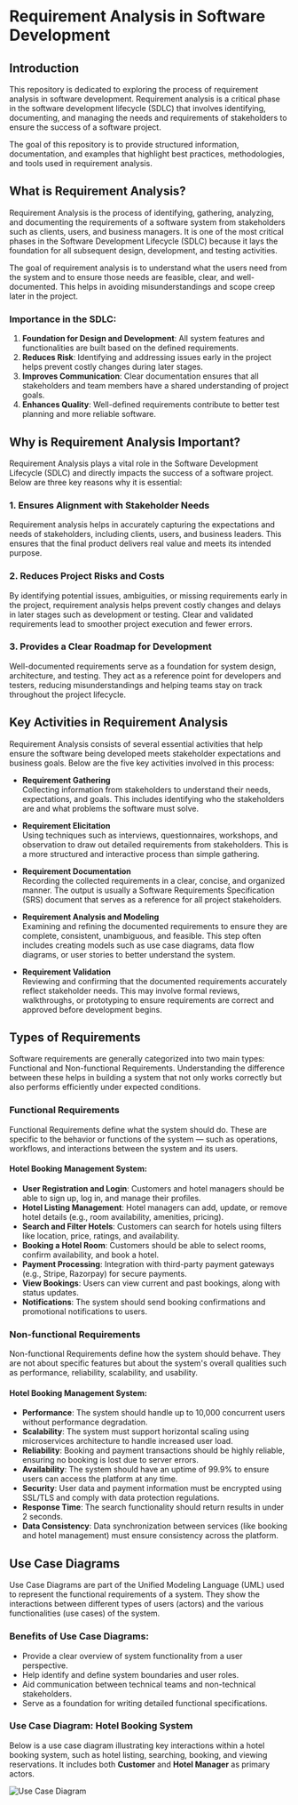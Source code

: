 # Requirement Analysis in Software Development

## Introduction

This repository is dedicated to exploring the process of requirement analysis in software development. Requirement analysis is a critical phase in the software development lifecycle (SDLC) that involves identifying, documenting, and managing the needs and requirements of stakeholders to ensure the success of a software project.

The goal of this repository is to provide structured information, documentation, and examples that highlight best practices, methodologies, and tools used in requirement analysis.


## What is Requirement Analysis?

Requirement Analysis is the process of identifying, gathering, analyzing, and documenting the requirements of a software system from stakeholders such as clients, users, and business managers. It is one of the most critical phases in the Software Development Lifecycle (SDLC) because it lays the foundation for all subsequent design, development, and testing activities.

The goal of requirement analysis is to understand what the users need from the system and to ensure those needs are feasible, clear, and well-documented. This helps in avoiding misunderstandings and scope creep later in the project.

### Importance in the SDLC:
1. **Foundation for Design and Development**: All system features and functionalities are built based on the defined requirements.
2. **Reduces Risk**: Identifying and addressing issues early in the project helps prevent costly changes during later stages.
3. **Improves Communication**: Clear documentation ensures that all stakeholders and team members have a shared understanding of project goals.
4. **Enhances Quality**: Well-defined requirements contribute to better test planning and more reliable software.


## Why is Requirement Analysis Important?

Requirement Analysis plays a vital role in the Software Development Lifecycle (SDLC) and directly impacts the success of a software project. Below are three key reasons why it is essential:

### 1. **Ensures Alignment with Stakeholder Needs**
Requirement analysis helps in accurately capturing the expectations and needs of stakeholders, including clients, users, and business leaders. This ensures that the final product delivers real value and meets its intended purpose.

### 2. **Reduces Project Risks and Costs**
By identifying potential issues, ambiguities, or missing requirements early in the project, requirement analysis helps prevent costly changes and delays in later stages such as development or testing. Clear and validated requirements lead to smoother project execution and fewer errors.

### 3. **Provides a Clear Roadmap for Development**
Well-documented requirements serve as a foundation for system design, architecture, and testing. They act as a reference point for developers and testers, reducing misunderstandings and helping teams stay on track throughout the project lifecycle.

## Key Activities in Requirement Analysis

Requirement Analysis consists of several essential activities that help ensure the software being developed meets stakeholder expectations and business goals. Below are the five key activities involved in this process:

- **Requirement Gathering**  
  Collecting information from stakeholders to understand their needs, expectations, and goals. This includes identifying who the stakeholders are and what problems the software must solve.

- **Requirement Elicitation**  
  Using techniques such as interviews, questionnaires, workshops, and observation to draw out detailed requirements from stakeholders. This is a more structured and interactive process than simple gathering.

- **Requirement Documentation**  
  Recording the collected requirements in a clear, concise, and organized manner. The output is usually a Software Requirements Specification (SRS) document that serves as a reference for all project stakeholders.

- **Requirement Analysis and Modeling**  
  Examining and refining the documented requirements to ensure they are complete, consistent, unambiguous, and feasible. This step often includes creating models such as use case diagrams, data flow diagrams, or user stories to better understand the system.

- **Requirement Validation**  
  Reviewing and confirming that the documented requirements accurately reflect stakeholder needs. This may involve formal reviews, walkthroughs, or prototyping to ensure requirements are correct and approved before development begins.


## Types of Requirements

Software requirements are generally categorized into two main types: Functional and Non-functional Requirements. Understanding the difference between these helps in building a system that not only works correctly but also performs efficiently under expected conditions.

### Functional Requirements

Functional Requirements define what the system should do. These are specific to the behavior or functions of the system — such as operations, workflows, and interactions between the system and its users.

#### Hotel Booking Management System:
- **User Registration and Login**: Customers and hotel managers should be able to sign up, log in, and manage their profiles.
- **Hotel Listing Management**: Hotel managers can add, update, or remove hotel details (e.g., room availability, amenities, pricing).
- **Search and Filter Hotels**: Customers can search for hotels using filters like location, price, ratings, and availability.
- **Booking a Hotel Room**: Customers should be able to select rooms, confirm availability, and book a hotel.
- **Payment Processing**: Integration with third-party payment gateways (e.g., Stripe, Razorpay) for secure payments.
- **View Bookings**: Users can view current and past bookings, along with status updates.
- **Notifications**: The system should send booking confirmations and promotional notifications to users.

### Non-functional Requirements

Non-functional Requirements define how the system should behave. They are not about specific features but about the system's overall qualities such as performance, reliability, scalability, and usability.

#### Hotel Booking Management System:
- **Performance**: The system should handle up to 10,000 concurrent users without performance degradation.
- **Scalability**: The system must support horizontal scaling using microservices architecture to handle increased user load.
- **Reliability**: Booking and payment transactions should be highly reliable, ensuring no booking is lost due to server errors.
- **Availability**: The system should have an uptime of 99.9% to ensure users can access the platform at any time.
- **Security**: User data and payment information must be encrypted using SSL/TLS and comply with data protection regulations.
- **Response Time**: The search functionality should return results in under 2 seconds.
- **Data Consistency**: Data synchronization between services (like booking and hotel management) must ensure consistency across the platform.

## Use Case Diagrams

Use Case Diagrams are part of the Unified Modeling Language (UML) used to represent the functional requirements of a system. They show the interactions between different types of users (actors) and the various functionalities (use cases) of the system.

### Benefits of Use Case Diagrams:
- Provide a clear overview of system functionality from a user perspective.
- Help identify and define system boundaries and user roles.
- Aid communication between technical teams and non-technical stakeholders.
- Serve as a foundation for writing detailed functional specifications.

### Use Case Diagram: Hotel Booking System

Below is a use case diagram illustrating key interactions within a hotel booking system, such as hotel listing, searching, booking, and viewing reservations. It includes both **Customer** and **Hotel Manager** as primary actors.

![Use Case Diagram](alx-booking-uc.png)
